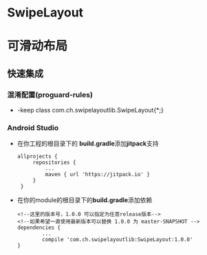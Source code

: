# SwipeLayout
# 可滑动布局

## 快速集成 
### 混淆配置(proguard-rules)
+ -keep class com.ch.swipelayoutlib.SwipeLayout{*;}


### Android Studio
* 在你工程的根目录下的 **build.gradle**添加**jitpack**支持
   ```
   allprojects {
		repositories {
			...
			maven { url 'https://jitpack.io' }
		}
	}
   ```
* 在你的module的根目录下的**build.gradle**添加依赖
	```
	<!--这里的版本号，1.0.0 可以指定为任意release版本-->
	<!--如果希望一直使用最新版本可以替换 1.0.0 为 master-SNAPSHOT -->
	dependencies {
	        ...
	        compile 'com.ch.swipelayoutlib:SwipeLayout:1.0.0'
	}
